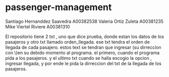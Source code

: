 # passenger-management

Santiago Hernanddez Saavedra A00382538
Valeria Ortiz Zuleta A00381235 
Mike Viertel Riviere  A00381310

El repositorio tiene 2 txt , uno que dice prueba, donde estan los datos de los pasajeros y otro txt llamado orden_llegada. ese txt tendra el orden de llegada de cada pasajero. estos text se tendran que ingresar (su dirreccion con \\)en su debido momento al programa. el primero, cuando el programa pida a los pasajeros. y el ultimo txt cuando se halla escogio la opcion , ingresar llegada, y por ende le pida la dirreccion del txt de la llegada de los pasajeros.  
